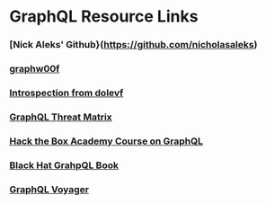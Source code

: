 # GraphQL Resource Links<a id='1.o'></a>

### [Nick Aleks\' Github}(https://github.com/nicholasaleks)

### [graphw00f](https://github.com/dolevf/graphw00f)

### [Introspection from dolevf](https://github.com/dolevf/Black-Hat-GraphQL/blob/master/queries/introspection_query.txt)

### [GraphQL Threat Matrix](https://github.com/nicholasaleks/graphql-threat-matrix?tab=readme-ov-file)

### [Hack the Box Academy Course on GraphQL](https://academy.hackthebox.com/module/271/section/3127)

### [Black Hat GrahpQL Book](https://nostarch.com/black-hat-graphql)

### [GraphQL Voyager](https://graphql-kit.com/graphql-voyager/)
